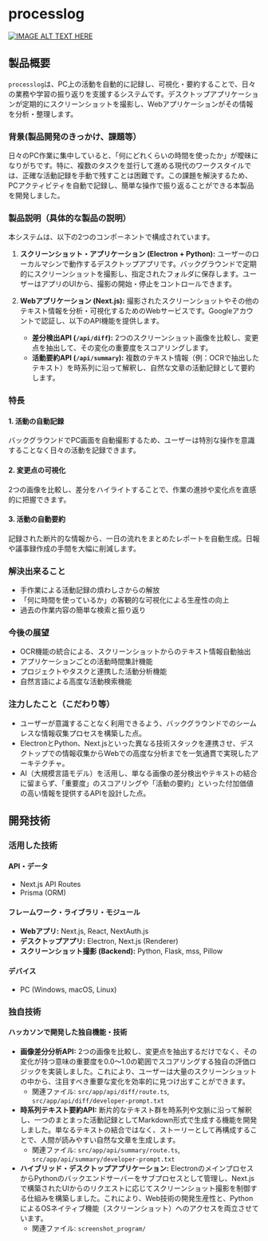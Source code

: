 # processlog

[![IMAGE ALT TEXT HERE](https://jphacks.com/wp-content/uploads/2025/05/JPHACKS2025_ogp.jpg)](https://www.youtube.com/watch?v=lA9EluZugD8)

## 製品概要
`processlog`は、PC上の活動を自動的に記録し、可視化・要約することで、日々の業務や学習の振り返りを支援するシステムです。デスクトップアプリケーションが定期的にスクリーンショットを撮影し、Webアプリケーションがその情報を分析・整理します。

### 背景(製品開発のきっかけ、課題等）
日々のPC作業に集中していると、「何にどれくらいの時間を使ったか」が曖昧になりがちです。特に、複数のタスクを並行して進める現代のワークスタイルでは、正確な活動記録を手動で残すことは困難です。この課題を解決するため、PCアクティビティを自動で記録し、簡単な操作で振り返ることができる本製品を開発しました。

### 製品説明（具体的な製品の説明）
本システムは、以下の2つのコンポーネントで構成されています。

1.  **スクリーンショット・アプリケーション (Electron + Python):**
    ユーザーのローカルマシンで動作するデスクトップアプリです。バックグラウンドで定期的にスクリーンショットを撮影し、指定されたフォルダに保存します。ユーザーはアプリのUIから、撮影の開始・停止をコントロールできます。

2.  **Webアプリケーション (Next.js):**
    撮影されたスクリーンショットやその他のテキスト情報を分析・可視化するためのWebサービスです。Googleアカウントで認証し、以下のAPI機能を提供します。
    *   **差分検出API (`/api/diff`):** 2つのスクリーンショット画像を比較し、変更点を抽出して、その変化の重要度をスコアリングします。
    *   **活動要約API (`/api/summary`):** 複数のテキスト情報（例：OCRで抽出したテキスト）を時系列に沿って解釈し、自然な文章の活動記録として要約します。

### 特長
#### 1. 活動の自動記録
バックグラウンドでPC画面を自動撮影するため、ユーザーは特別な操作を意識することなく日々の活動を記録できます。

#### 2. 変更点の可視化
2つの画像を比較し、差分をハイライトすることで、作業の進捗や変化点を直感的に把握できます。

#### 3. 活動の自動要約
記録された断片的な情報から、一日の流れをまとめたレポートを自動生成。日報や議事録作成の手間を大幅に削減します。

### 解決出来ること
*   手作業による活動記録の煩わしさからの解放
*   「何に時間を使っているか」の客観的な可視化による生産性の向上
*   過去の作業内容の簡単な検索と振り返り

### 今後の展望
*   OCR機能の統合による、スクリーンショットからのテキスト情報自動抽出
*   アプリケーションごとの活動時間集計機能
*   プロジェクトやタスクと連携した活動分析機能
*   自然言語による高度な活動検索機能

### 注力したこと（こだわり等）
*   ユーザーが意識することなく利用できるよう、バックグラウンドでのシームレスな情報収集プロセスを構築した点。
*   ElectronとPython、Next.jsといった異なる技術スタックを連携させ、デスクトップでの情報収集からWebでの高度な分析までを一気通貫で実現したアーキテクチャ。
*   AI（大規模言語モデル）を活用し、単なる画像の差分検出やテキストの結合に留まらず、「重要度」のスコアリングや「活動の要約」といった付加価値の高い情報を提供するAPIを設計した点。

## 開発技術
### 活用した技術
#### API・データ
*   Next.js API Routes
*   Prisma (ORM)

#### フレームワーク・ライブラリ・モジュール
*   **Webアプリ:** Next.js, React, NextAuth.js
*   **デスクトップアプリ:** Electron, Next.js (Renderer)
*   **スクリーンショット撮影 (Backend):** Python, Flask, mss, Pillow

#### デバイス
*   PC (Windows, macOS, Linux)

### 独自技術
#### ハッカソンで開発した独自機能・技術
*   **画像差分分析API:** 2つの画像を比較し、変更点を抽出するだけでなく、その変化が持つ意味の重要度を0.0〜1.0の範囲でスコアリングする独自の評価ロジックを実装しました。これにより、ユーザーは大量のスクリーンショットの中から、注目すべき重要な変化を効率的に見つけ出すことができます。
    *   関連ファイル: `src/app/api/diff/route.ts`, `src/app/api/diff/developer-prompt.txt`
*   **時系列テキスト要約API:** 断片的なテキスト群を時系列や文脈に沿って解釈し、一つのまとまった活動記録としてMarkdown形式で生成する機能を開発しました。単なるテキストの結合ではなく、ストーリーとして再構成することで、人間が読みやすい自然な文章を生成します。
    *   関連ファイル: `src/app/api/summary/route.ts`, `src/app/api/summary/developer-prompt.txt`
*   **ハイブリッド・デスクトップアプリケーション:** ElectronのメインプロセスからPythonのバックエンドサーバーをサブプロセスとして管理し、Next.jsで構築されたUIからのリクエストに応じてスクリーンショット撮影を制御する仕組みを構築しました。これにより、Web技術の開発生産性と、PythonによるOSネイティブ機能（スクリーンショット）へのアクセスを両立させています。
    *   関連ファイル: `screenshot_program/`